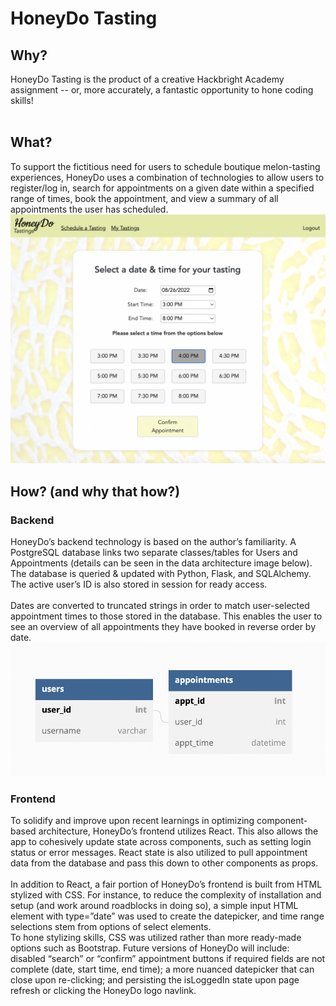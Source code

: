 # HoneyDo Tasting

## Why?

HoneyDo Tasting is the product of a creative Hackbright Academy assignment -- or, more accurately, a fantastic opportunity to hone coding skills!
<br><br>

## What?

To support the fictitious need for users to schedule boutique melon-tasting experiences, HoneyDo uses a combination of technologies to allow users to register/log in, search for appointments on a given date within a specified range of times, book the appointment, and view a summary of all appointments the user has scheduled.
![HoneyDo Scheduling](/static/Images/HoneyDo-Scheduling.png)
<br>

## How? (and why that how?)

### Backend

HoneyDo’s backend technology is based on the author’s familiarity. A PostgreSQL database links two separate classes/tables for Users and Appointments (details can be seen in the data architecture image below). The database is queried & updated with Python, Flask, and SQLAlchemy. The active user’s ID is also stored in session for ready access.
<br>
<br>
Dates are converted to truncated strings in order to match user-selected appointment times to those stored in the database. This enables the user to see an overview of all appointments they have booked in reverse order by date.
![data diagram](/static/Images/data-architecture.png)

### Frontend

To solidify and improve upon recent learnings in optimizing component-based architecture, HoneyDo’s frontend utilizes React. This also allows the app to cohesively update state across components, such as setting login status or error messages. React state is also utilized to pull appointment data from the database and pass this down to other components as props.
<br>
<br>
In addition to React, a fair portion of HoneyDo’s frontend is built from HTML stylized with CSS. For instance, to reduce the complexity of installation and setup (and work around roadblocks in doing so), a simple input HTML element with
type=”date”
was used to create the datepicker, and time range selections stem from options of select elements.
<br>
To hone stylizing skills, CSS was utilized rather than more ready-made options such as Bootstrap. Future versions of HoneyDo will include: disabled “search” or “confirm” appointment buttons if required fields are not complete (date, start time, end time); a more nuanced datepicker that can close upon re-clicking; and persisting the
isLoggedIn
state upon page refresh or clicking the HoneyDo logo navlink.
